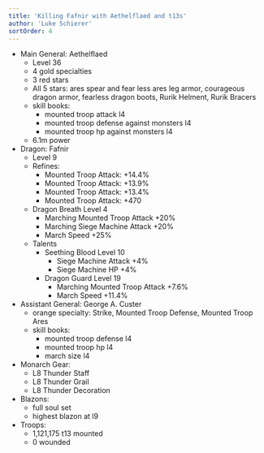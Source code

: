 ```yaml
---
title: 'Killing Fafnir with Aethelflaed and t13s'
author: 'Luke Schierer'
sortOrder: 4
---
```


- Main General: Aethelflaed
  - Level 36
  - 4 gold specialties
  - 3 red stars
  - All 5 stars: ares spear and fear less ares leg armor, courageous dragon armor, fearless dragon boots, Rurik Helment, Rurik Bracers
  - skill books:
    - mounted troop attack l4
    - mounted troop defense against monsters l4
    - mounted troop hp against monsters l4
  - 6.1m power
- Dragon: Fafnir
  - Level 9
  - Refines:
    - Mounted Troop Attack: +14.4%
    - Mounted Troop Attack: +13.9%
    - Mounted Troop Attack: +13.4%
    - Mounted Troop Attack: +470
  - Dragon Breath Level 4
    - Marching Mounted Troop Attack +20%
    - Marching Siege Machine Attack +20%
    - March Speed +25%
  - Talents
    - Seething Blood Level 10
      - Siege Machine Attack +4%
      - Siege Machine HP +4%
    - Dragon Guard Level 19
      - Marching Mounted Troop Attack +7.6%
      - March Speed +11.4%
- Assistant General: George A. Custer
  - orange specialty: Strike, Mounted Troop Defense, Mounted Troop Ares
  - skill books:
    - mounted troop defense l4
    - mounted troop hp l4
    - march size l4
- Monarch Gear:
  - L8 Thunder Staff
  - L8 Thunder Grail
  - L8 Thunder Decoration
- Blazons:
  - full soul set
  - highest blazon at l9
- Troops:
  - 1,121,175 t13 mounted
  - 0 wounded
